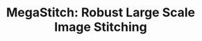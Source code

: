 ---
title: "MegaStitch: Robust Large Scale Image Stitching"
collection: publications
permalink: /publication/2021-MegaStitch
venue: 'IEEE Transactions on Geoscience and Remote Sensing'
#paperurl: 'https://emmanuelgonz.github.io/files/2021-MegaStitch.pdf'
#link: 'https://dx.doi.org/10.36227/techrxiv.16376304.v2'
#citation: 'Zarei, Ariyan, Emmanuel Gonzalez, Nirav Merchant, Duke Pauli, Eric Lyons, and Kobus Barnard. 2021. &quot;MegaStitch:
#Robust Large Scale Image Stitching.&quot; <i>TechRxiv</i>. doi:10.36227/techrxiv.16376304.v2'
paperurl: 'https://emmanuelgonz.github.io/files/MegaStitch_Robust_Large_Scale_Image_Stitching.pdf'
link: https://ieeexplore.ieee.org/document/9676637
citation: 'A. Zarei, E. Gonzalez, N. Merchant, D. Pauli, E. Lyons and K. Barnard, "MegaStitch: Robust Large Scale Image Stitching," in IEEE Transactions on Geoscience and Remote Sensing, doi: 10.1109/TGRS.2022.3141907.'
---